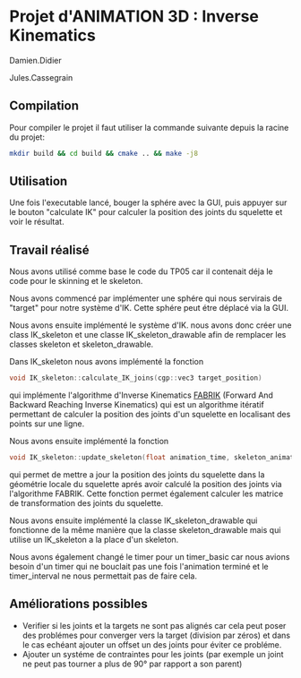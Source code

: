 # Projet d'ANIMATION 3D : Inverse Kinematics

Damien.Didier

Jules.Cassegrain

## Compilation

Pour compiler le projet il faut utiliser la commande suivante depuis la racine du projet:
```bash
mkdir build && cd build && cmake .. && make -j8
```
## Utilisation

Une fois l'executable lancé, bouger la sphére avec la GUI, puis appuyer sur le bouton "calculate IK" pour calculer la position des joints du squelette et voir le résultat.
## Travail réalisé

Nous avons utilisé comme base le code du TP05 car il contenait déja le code
pour le skinning et le skeleton.

Nous avons commencé par implémenter une sphére qui nous servirais de "target"
pour notre système d'IK. Cette sphére peut étre déplacé via la GUI.

Nous avons ensuite implémenté le système d'IK. nous avons donc créer une class IK_skeleton et une classe IK_skeleton_drawable afin de remplacer les classes skeleton et skeleton_drawable.

Dans IK_skeleton nous avons implémenté la fonction
```c++
void IK_skeleton::calculate_IK_joins(cgp::vec3 target_position)
```
qui implémente l'algorithme d'Inverse Kinematics [FABRIK](http://www.andreasaristidou.com/FABRIK.html) (Forward And Backward Reaching Inverse Kinematics) qui est un algorithme itératif permettant de calculer la position des joints d'un squelette en localisant des points sur une ligne.

Nous avons ensuite implémenté la fonction
```c++
void IK_skeleton::update_skeleton(float animation_time, skeleton_animation_structure &skeleton)
```
qui permet de mettre a jour la position des joints du squelette dans la géométrie locale du squelette aprés avoir calculé la position des joints via l'algorithme FABRIK. Cette fonction permet également calculer les matrice de transformation des joints du squelette.

Nous avons ensuite implémenté la classe IK_skeleton_drawable qui fonctionne de la même manière que la classe skeleton_drawable mais qui utilise un IK_skeleton a la place d'un skeleton.

Nous avons également changé le timer pour un timer_basic car nous avions besoin d'un timer qui ne bouclait pas une fois l'animation terminé et le timer_interval ne nous permettait pas de faire cela.

## Améliorations possibles

- Verifier si les joints et la targets ne sont pas alignés car cela peut poser des problémes pour converger vers la target (division par zéros) et dans le cas echéant ajouter un offset un des joints pour éviter ce probléme.
- Ajouter un systéme de contraintes pour les joints (par exemple un joint ne peut pas tourner a plus de 90° par rapport a son parent)
